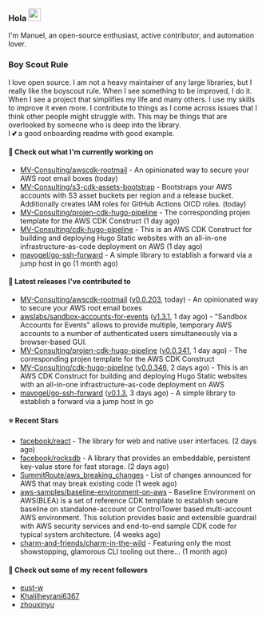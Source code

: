 ### Hola <img src="https://media.giphy.com/media/hvRJCLFzcasrR4ia7z/giphy.gif" width="25px">

I'm Manuel, an open-source enthusiast, active contributor, and automation lover.

### Boy Scout Rule

I love open source. I am not a heavy maintainer of any large libraries, but I really like the boyscout rule. 
When I see something to be improved, I do it. When I see a project
that simplifies my life and many others. I use my skills to improve it even more.
I contribute to things as I come across issues that I think other people might struggle with. 
This may be things that are overlooked by someone who is deep into the library.  
I 💕 a good onboarding readme with good example.



#### 👷 Check out what I'm currently working on

- [MV-Consulting/awscdk-rootmail](https://github.com/MV-Consulting/awscdk-rootmail) - An opinionated way to secure your AWS root email boxes (today)
- [MV-Consulting/s3-cdk-assets-bootstrap](https://github.com/MV-Consulting/s3-cdk-assets-bootstrap) - Bootstraps your AWS accounts with S3 asset buckets per region and a release bucket. Additionally creates IAM roles for GitHub Actions OICD roles. (today)
- [MV-Consulting/projen-cdk-hugo-pipeline](https://github.com/MV-Consulting/projen-cdk-hugo-pipeline) - The corresponding projen template for the AWS CDK Construct (1 day ago)
- [MV-Consulting/cdk-hugo-pipeline](https://github.com/MV-Consulting/cdk-hugo-pipeline) - This is an AWS CDK Construct for building and deploying Hugo Static websites with an all-in-one infrastructure-as-code deployment on AWS (1 day ago)
- [mavogel/go-ssh-forward](https://github.com/mavogel/go-ssh-forward) - A simple library to establish a forward via a jump host in go (1 month ago)

#### 🔭 Latest releases I've contributed to

- [MV-Consulting/awscdk-rootmail](https://github.com/MV-Consulting/awscdk-rootmail) ([v0.0.203](https://github.com/MV-Consulting/awscdk-rootmail/releases/tag/v0.0.203), today) - An opinionated way to secure your AWS root email boxes
- [awslabs/sandbox-accounts-for-events](https://github.com/awslabs/sandbox-accounts-for-events) ([v1.3.1](https://github.com/awslabs/sandbox-accounts-for-events/releases/tag/v1.3.1), 1 day ago) - &#34;Sandbox Accounts for Events&#34; allows to provide multiple, temporary AWS accounts to a number of authenticated users simultaneously via a browser-based GUI.
- [MV-Consulting/projen-cdk-hugo-pipeline](https://github.com/MV-Consulting/projen-cdk-hugo-pipeline) ([v0.0.341](https://github.com/MV-Consulting/projen-cdk-hugo-pipeline/releases/tag/v0.0.341), 1 day ago) - The corresponding projen template for the AWS CDK Construct
- [MV-Consulting/cdk-hugo-pipeline](https://github.com/MV-Consulting/cdk-hugo-pipeline) ([v0.0.346](https://github.com/MV-Consulting/cdk-hugo-pipeline/releases/tag/v0.0.346), 2 days ago) - This is an AWS CDK Construct for building and deploying Hugo Static websites with an all-in-one infrastructure-as-code deployment on AWS
- [mavogel/go-ssh-forward](https://github.com/mavogel/go-ssh-forward) ([v0.1.3](https://github.com/mavogel/go-ssh-forward/releases/tag/v0.1.3), 3 days ago) - A simple library to establish a forward via a jump host in go

#### ⭐ Recent Stars

- [facebook/react](https://github.com/facebook/react) - The library for web and native user interfaces. (2 days ago)
- [facebook/rocksdb](https://github.com/facebook/rocksdb) - A library that provides an embeddable, persistent key-value store for fast storage. (2 days ago)
- [SummitRoute/aws_breaking_changes](https://github.com/SummitRoute/aws_breaking_changes) - List of changes announced for AWS that may break existing code (1 week ago)
- [aws-samples/baseline-environment-on-aws](https://github.com/aws-samples/baseline-environment-on-aws) - Baseline Environment on AWS(BLEA) is a set of reference CDK template to establish secure baseline on standalone-account or ControlTower based multi-account AWS environment. This solution provides basic and extensible guardrail with AWS security services and end-to-end sample CDK code for typical system architecture.  (4 weeks ago)
- [charm-and-friends/charm-in-the-wild](https://github.com/charm-and-friends/charm-in-the-wild) - Featuring only the most showstopping, glamorous CLI tooling out there... (1 month ago)

#### 👯 Check out some of my recent followers

- [eust-w](https://github.com/eust-w)
- [Khalilheyrani6367](https://github.com/Khalilheyrani6367)
- [zhouxinyu](https://github.com/zhouxinyu)




